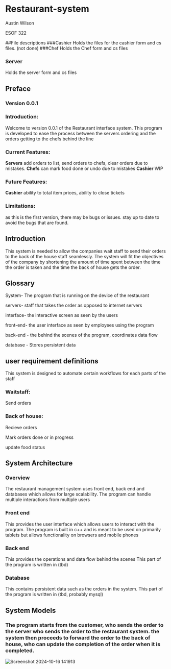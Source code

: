 # Restaurant-system
Austin Wilson

ESOF 322

##File descriptions
###Cashier
Holds the files for the cashier form and cs files. (not done)
###Chef
Holds the Chef form and cs files
### Server
Holds the server form and cs files
## Preface
  ###  Version 0.0.1
  ### Introduction:
  Welcome to version 0.0.1 of the Restaurant interface system. This program is developed to ease the process between the servers ordering and the orders getting to the chefs behind the line
  ### Current Features:
  **Servers**
  add orders to list, send orders to chefs, clear orders due to mistakes.
  **Chefs**
  can mark food done or undo due to mistakes
  **Cashier**
  WIP
  ### Future Features:
  **Cashier**
  ability to total item prices, ability to close tickets
  ### Limitations:
  as this is the first version, there may be bugs or issues. stay up to date to avoid the bugs that are found.
## Introduction
  This system is needed to allow the companies wait staff to send their orders to the back of the house staff seamlessly.
  The system will fit the objectives of the company by shortening the amount of time spent between the time the order is taken and the time the back of house gets the order.
## Glossary
  System- The program that is running on the device of the restaurant
  
  servers- staff that takes the order as opposed to internet servers
  
  interface- the interactive screen as seen by the users
  
  front-end- the user interface as seen by employees using the program
  
  back-end - the behind the scenes of the program, coordinates data flow
  
  database - Stores persistent data
## user requirement definitions
  This system is designed to automate certain workflows for each parts of the staff
  ### Waitstaff:
  Send orders
  

  ### Back of house:
  Recieve orders
  
  Mark orders done or in progress
  
  update food status
## System Architecture
  ### Overview
  The restaurant management system uses front end, back end and databases which allows for large scalability. The program can handle multiple interactions from multiple users
  ### Front end
  This provides the user interface which allows users to interact with the program.
  The program is built in c++ and is meant to be used on primarily tablets but allows functionality on browsers and mobile phones
  ### Back end
  This provides the operations and data flow behind the scenes
  This part of the program is written in (tbd)
  ### Database
  This contains persistent data such as the orders in the system.
  This part of the program is written in (tbd, probably mysql)
## System Models
  ### The program starts from the customer, who sends the order to the server who sends the order to the restaurant system. the system then proceeds to forward the order to the back of house, who can update the completion of the order when it is completed.
 ![Screenshot 2024-10-16 141913](https://github.com/user-attachments/assets/c75e3723-7017-4ab0-807d-835f4d1db249)

